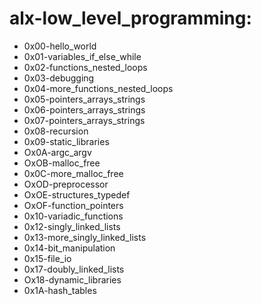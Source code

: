 # alx-low_level_programming:
- 0x00-hello_world
- 0x01-variables_if_else_while
- 0x02-functions_nested_loops
- 0x03-debugging
- 0x04-more_functions_nested_loops
- 0x05-pointers_arrays_strings
- 0x06-pointers_arrays_strings
- 0x07-pointers_arrays_strings
- 0x08-recursion
- 0x09-static_libraries
- Ox0A-argc_argv
- OxOB-malloc_free
- 0x0C-more_malloc_free
- OxOD-preprocessor
- OxOE-structures_typedef
- OxOF-function_pointers
- 0x10-variadic_functions
- 0x12-singly_linked_lists
- 0x13-more_singly_linked_lists
- 0x14-bit_manipulation
- 0x15-file_io
- 0x17-doubly_linked_lists
- Ox18-dynamic_libraries
- 0x1A-hash_tables
